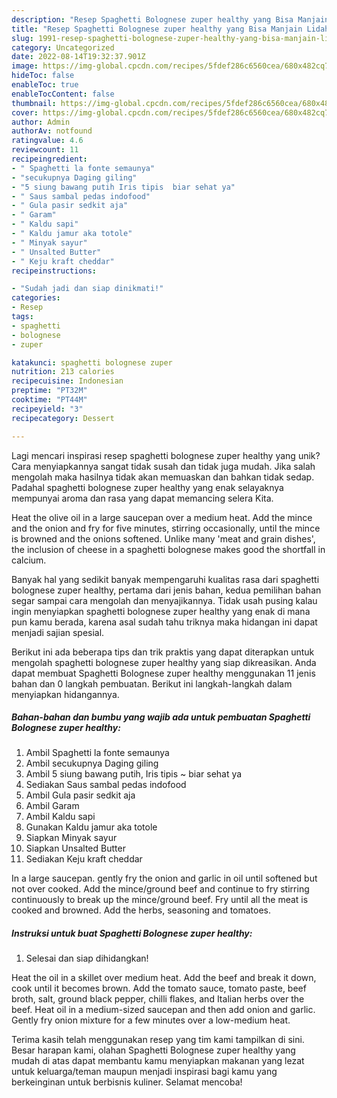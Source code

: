 ```yaml
---
description: "Resep Spaghetti Bolognese zuper healthy yang Bisa Manjain Lidah"
title: "Resep Spaghetti Bolognese zuper healthy yang Bisa Manjain Lidah"
slug: 1991-resep-spaghetti-bolognese-zuper-healthy-yang-bisa-manjain-lidah
category: Uncategorized
date: 2022-08-14T19:32:37.901Z
image: https://img-global.cpcdn.com/recipes/5fdef286c6560cea/680x482cq70/spaghetti-bolognese-zuper-healthy-foto-resep-utama.jpg
hideToc: false
enableToc: true
enableTocContent: false
thumbnail: https://img-global.cpcdn.com/recipes/5fdef286c6560cea/680x482cq70/spaghetti-bolognese-zuper-healthy-foto-resep-utama.jpg
cover: https://img-global.cpcdn.com/recipes/5fdef286c6560cea/680x482cq70/spaghetti-bolognese-zuper-healthy-foto-resep-utama.jpg
author: Admin
authorAv: notfound
ratingvalue: 4.6
reviewcount: 11
recipeingredient:
- " Spaghetti la fonte semaunya"
- "secukupnya Daging giling"
- "5 siung bawang putih Iris tipis  biar sehat ya"
- " Saus sambal pedas indofood"
- " Gula pasir sedkit aja"
- " Garam"
- " Kaldu sapi"
- " Kaldu jamur aka totole"
- " Minyak sayur"
- " Unsalted Butter"
- " Keju kraft cheddar"
recipeinstructions:

- "Sudah jadi dan siap dinikmati!"
categories:
- Resep
tags:
- spaghetti
- bolognese
- zuper

katakunci: spaghetti bolognese zuper 
nutrition: 213 calories
recipecuisine: Indonesian
preptime: "PT32M"
cooktime: "PT44M"
recipeyield: "3"
recipecategory: Dessert

---
```





Lagi mencari inspirasi resep spaghetti bolognese zuper healthy yang unik? Cara menyiapkannya sangat tidak susah dan tidak juga mudah. Jika salah mengolah maka hasilnya tidak akan memuaskan dan bahkan tidak sedap. Padahal spaghetti bolognese zuper healthy yang enak selayaknya mempunyai aroma dan rasa yang dapat memancing selera Kita.





Heat the olive oil in a large saucepan over a medium heat. Add the mince and the onion and fry for five minutes, stirring occasionally, until the mince is browned and the onions softened. Unlike many &#39;meat and grain dishes&#39;, the inclusion of cheese in a spaghetti bolognese makes good the shortfall in calcium.

Banyak hal yang sedikit banyak mempengaruhi kualitas rasa dari spaghetti bolognese zuper healthy, pertama dari jenis bahan, kedua pemilihan bahan segar sampai cara mengolah dan menyajikannya. Tidak usah pusing kalau ingin menyiapkan spaghetti bolognese zuper healthy yang enak di mana pun kamu berada, karena asal sudah tahu triknya maka hidangan ini dapat menjadi sajian spesial.






Berikut ini ada beberapa tips dan trik praktis yang dapat diterapkan untuk mengolah spaghetti bolognese zuper healthy yang siap dikreasikan. Anda dapat membuat Spaghetti Bolognese zuper healthy menggunakan 11 jenis bahan dan 0 langkah pembuatan. Berikut ini langkah-langkah dalam menyiapkan hidangannya.

<!--inarticleads1-->

##### Bahan-bahan dan bumbu yang wajib ada untuk pembuatan Spaghetti Bolognese zuper healthy:

1. Ambil  Spaghetti la fonte semaunya
1. Ambil secukupnya Daging giling
1. Ambil 5 siung bawang putih, Iris tipis ~ biar sehat ya
1. Sediakan  Saus sambal pedas indofood
1. Ambil  Gula pasir sedkit aja
1. Ambil  Garam
1. Ambil  Kaldu sapi
1. Gunakan  Kaldu jamur aka totole
1. Siapkan  Minyak sayur
1. Siapkan  Unsalted Butter
1. Sediakan  Keju kraft cheddar


In a large saucepan. gently fry the onion and garlic in oil until softened but not over cooked. Add the mince/ground beef and continue to fry stirring continuously to break up the mince/ground beef. Fry until all the meat is cooked and browned. Add the herbs, seasoning and tomatoes. 

<!--inarticleads2-->

##### Instruksi untuk buat Spaghetti Bolognese zuper healthy:


1. Selesai dan siap dihidangkan!

Heat the oil in a skillet over medium heat. Add the beef and break it down, cook until it becomes brown. Add the tomato sauce, tomato paste, beef broth, salt, ground black pepper, chilli flakes, and Italian herbs over the beef. Heat oil in a medium-sized saucepan and then add onion and garlic. Gently fry onion mixture for a few minutes over a low-medium heat. 

Terima kasih telah menggunakan resep yang tim kami tampilkan di sini. Besar harapan kami, olahan Spaghetti Bolognese zuper healthy yang mudah di atas dapat membantu kamu menyiapkan makanan yang lezat untuk keluarga/teman maupun menjadi inspirasi bagi kamu yang berkeinginan untuk berbisnis kuliner. Selamat mencoba!
